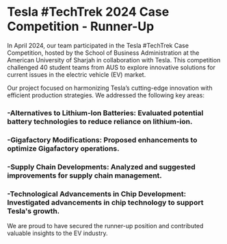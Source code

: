 # Tesla #TechTrek 2024 Case Competition - Runner-Up
In April 2024, our team participated in the Tesla #TechTrek Case Competition, hosted by the School of Business Administration at the American University of Sharjah in collaboration with Tesla. This competition challenged 40 student teams from AUS to explore innovative solutions for current issues in the electric vehicle (EV) market.

Our project focused on harmonizing Tesla’s cutting-edge innovation with efficient production strategies. We addressed the following key areas:

### -Alternatives to Lithium-Ion Batteries: Evaluated potential battery technologies to reduce reliance on lithium-ion.
### -Gigafactory Modifications: Proposed enhancements to optimize Gigafactory operations.
### -Supply Chain Developments: Analyzed and suggested improvements for supply chain management.
### -Technological Advancements in Chip Development: Investigated advancements in chip technology to support Tesla's growth.

We are proud to have secured the runner-up position and contributed valuable insights to the EV industry.
